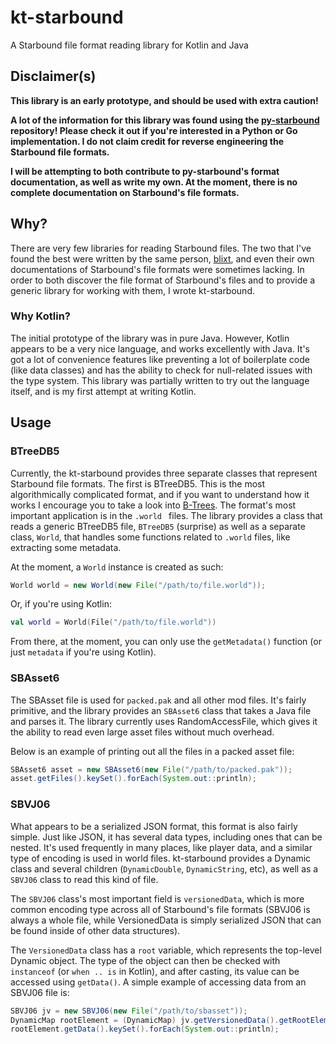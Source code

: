 # kt-starbound
A Starbound file format reading library for Kotlin and Java
## Disclaimer(s)
__This library is an early prototype, and should be used with extra caution!__

__A lot of the information for this library was found using the [py-starbound](https://github.com/blixt/py-starbound) repository! Please check it out if you're interested in a Python or Go implementation. I do not claim credit for reverse engineering the Starbound file formats.__

__I will be attempting to both contribute to py-starbound's format documentation, as well as write my own. At the moment, there is no complete documentation on Starbound's file formats.__
## Why?
There are very few libraries for reading Starbound files. The two that I've found the best were written by the same person, [blixt](https://github.com/blixt), and even their own documentations of Starbound's file formats were sometimes lacking. In order to both discover the file format of Starbound's files and to provide a generic library for working with them, I wrote kt-starbound.
### Why Kotlin?
The initial prototype of the library was in pure Java. However, Kotlin appears to be a very nice language, and works excellently with Java. It's got a lot of convenience features like preventing a lot of boilerplate code (like data classes) and has the ability to check for null-related issues with the type system. This library was partially written to try out the language itself, and is my first attempt at writing Kotlin.
## Usage
### BTreeDB5
Currently, the kt-starbound provides three separate classes that represent Starbound file formats. The first is BTreeDB5. This is the most algorithmically complicated format, and if you want to understand how it works I encourage you to take a look into [B-Trees](https://en.wikipedia.org/wiki/B-tree). The format's most important application is in the `.world ` files. The library provides a class that reads a generic BTreeDB5 file, `BTreeDB5` (surprise) as well as a separate class, `World`, that handles some functions related to `.world` files, like extracting some metadata.

At the moment, a `World` instance is created as such:
```Java
World world = new World(new File("/path/to/file.world"));
```

Or, if you're using Kotlin:
```Kotlin
val world = World(File("/path/to/file.world"))
```

From there, at the moment, you can only use the `getMetadata()` function (or just `metadata` if you're using Kotlin).
### SBAsset6
The SBAsset file is used for `packed.pak` and all other mod files. It's fairly primitive, and the library provides an `SBAsset6` class that takes a Java file and parses it. The library currently uses RandomAccessFile, which gives it the ability to read even large asset files without much overhead.

Below is an example of printing out all the files in a packed asset file:
```Java
SBAsset6 asset = new SBAsset6(new File("/path/to/packed.pak"));
asset.getFiles().keySet().forEach(System.out::println);
```
### SBVJ06
What appears to be a serialized JSON format, this format is also fairly simple. Just like JSON, it has several data types, including ones that can be nested. It's used frequently in many places, like player data, and a similar type of encoding is used in world files. kt-starbound provides a Dynamic class and several children (`DynamicDouble`, `DynamicString`, etc), as well as a `SBVJ06` class to read this kind of file. 

The `SBVJ06` class's most important field is `versionedData`, which is more common encoding type across all of Starbound's file formats (SBVJ06 is always a whole file, while VersionedData is simply serialized JSON that can be found inside of other data structures). 

The `VersionedData` class has a `root` variable, which represents the top-level Dynamic object. The type of the object can then be checked with `instanceof` (or `when .. is` in Kotlin), and after casting, its value can be accessed using `getData()`. A simple example of accessing data from an SBVJ06 file is:
```Java
SBVJ06 jv = new SBVJ06(new File("/path/to/sbasset"));
DynamicMap rootElement = (DynamicMap) jv.getVersionedData().getRootElement();
rootElement.getData().keySet().forEach(System.out::println);
```